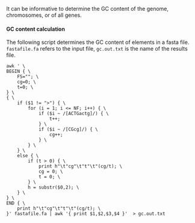 It can be informative to determine the GC content of the genome, chromosomes, or of all genes. 

#### GC content calculation

The following script determines the GC content of elements in a fasta file. `fastafile.fa` refers to the input file, `gc.out.txt` is the name of the results file. 

```ShellSession
awk ' \
BEGIN { \
    FS=""; \
    cg=0; \
    t=0; \
} \
{ \
    if ($1 != ">") { \
        for (i = 1; i <= NF; i++) { \
            if ($i ~ /[ACTGactg]/) { \
                t++;
            } \
            if ($i ~ /[CGcg]/) { \
                cg++;
            } \
        } \
    } \
    else { \
        if (t > 0) { \
            print h"\t"cg"\t"t"\t"(cg/t); \
            cg = 0; \
            t = 0; \
        } \
        h = substr($0,2); \
    } \
} \
END { \
    print h"\t"cg"\t"t"\t"(cg/t); \
}' fastafile.fa | awk '{ print $1,$2,$3,$4 }'  > gc.out.txt
```
